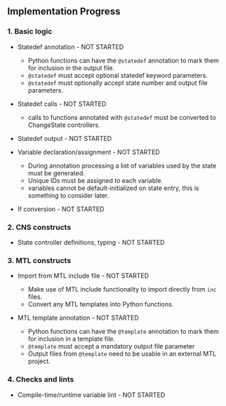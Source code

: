 ## Implementation Progress

### 1. Basic logic

- Statedef annotation - NOT STARTED
    - Python functions can have the `@statedef` annotation to mark them for inclusion in the output file.
    - `@statedef` must accept optional statedef keyword parameters.
    - `@statedef` must optionally accept state number and output file parameters.

- Statedef calls - NOT STARTED
    - calls to functions annotated with `@statedef` must be converted to ChangeState controllers.

- Statedef output - NOT STARTED
- Variable declaration/assignment - NOT STARTED
    - During annotation processing a list of variables used by the state must be generated.
    - Unique IDs must be assigned to each variable.
    - variables cannot be default-initialized on state entry, this is something to consider later.

- If conversion - NOT STARTED

### 2. CNS constructs

- State controller definitions, typing - NOT STARTED

### 3. MTL constructs

- Import from MTL include file - NOT STARTED
    - Make use of MTL include functionality to import directly from `inc` files.
    - Convert any MTL templates into Python functions.

- MTL template annotation - NOT STARTED
    - Python functions can have the `@template` annotation to mark them for inclusion in a template file.
    - `@template` must accept a mandatory output file parameter
    - Output files from `@template` need to be usable in an external MTL project.

### 4. Checks and lints

- Compile-time/runtime variable lint - NOT STARTED